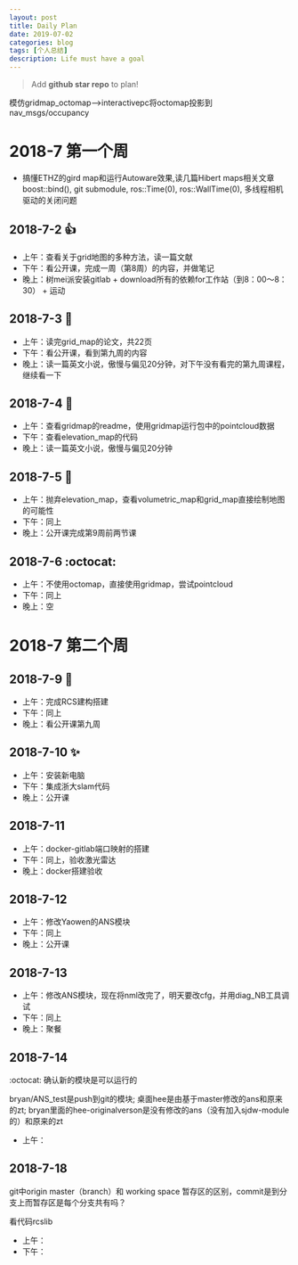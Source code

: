 ```yaml
---
layout: post
title: Daily Plan
date: 2019-07-02
categories: blog
tags: [个人总结]
description: Life must have a goal
---
```


> Add **github star repo** to plan!

模仿gridmap_octomap-->interactivepc将octomap投影到nav_msgs/occupancy

# 2018-7 第一个周


* 搞懂ETHZ的gird map和运行Autoware效果,读几篇Hibert maps相关文章
boost::bind(), git submodule, ros::Time(0), ros::WallTime(0), 多线程相机驱动的关闭问题

## 2018-7-2 :+1:

- 上午：查看关于grid地图的多种方法，读一篇文献
- 下午：看公开课，完成一周（第8周）的内容，并做笔记
- 晚上：树mei派安装gitlab + download所有的依赖for工作站（到8：00～8：30） + 运动

## 2018-7-3 :tada:

- 上午：读完grid_map的论文，共22页
- 下午：看公开课，看到第九周的内容
- 晚上：读一篇英文小说，傲慢与偏见20分钟，对下午没有看完的第九周课程，继续看一下

## 2018-7-4 :rocket: 

- 上午：查看gridmap的readme，使用gridmap运行包中的pointcloud数据
- 下午：查看elevation_map的代码
- 晚上：读一篇英文小说，傲慢与偏见20分钟

## 2018-7-5 :metal: 

- 上午：抛弃elevation_map，查看volumetric_map和grid_map直接绘制地图的可能性
- 下午：同上
- 晚上：公开课完成第9周前两节课

## 2018-7-6 :octocat:

- 上午：不使用octomap，直接使用gridmap，尝试pointcloud
- 下午：同上
- 晚上：空

# 2018-7 第二个周

## 2018-7-9  :camel: 

- 上午：完成RCS建构搭建
- 下午：同上
- 晚上：看公开课第九周

## 2018-7-10  :sparkles:

- 上午：安装新电脑
- 下午：集成浙大slam代码
- 晚上：公开课

## 2018-7-11

- 上午：docker-gitlab端口映射的搭建
- 下午：同上，验收激光雷达
- 晚上：docker搭建验收

## 2018-7-12

- 上午：修改Yaowen的ANS模块
- 下午：同上
- 晚上：公开课

## 2018-7-13 

- 上午：修改ANS模块，现在将nml改完了，明天要改cfg，并用diag_NB工具调试
- 下午：同上
- 晚上：聚餐

## 2018-7-14

:octocat: 确认新的模块是可以运行的

bryan/ANS_test是push到git的模块; 桌面hee是由基于master修改的ans和原来的zt; bryan里面的hee-originalverson是没有修改的ans（没有加入sjdw-module的）和原来的zt

- 上午：

## 2018-7-18

git中origin master（branch）和 working space 暂存区的区别，commit是到分支上而暂存区是每个分支共有吗？

看代码rcslib

- 上午：
- 下午：
